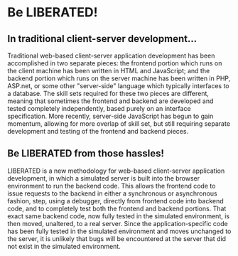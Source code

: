 <h1>Be LIBERATED!</h1>

<h2>In traditional client-server development...</h2>

Traditional web-based client-server application development has been
accomplished in two separate pieces: the frontend portion which runs on the
client machine has been written in HTML and JavaScript; and the backend
portion which runs on the server machine has been written in PHP, ASP.net, or
some other "server-side" language which typically interfaces to a
database. The skill sets required for these two pieces are different, meaning
that sometimes the frontend and backend are developed and tested completely
independently, based purely on an interface specification. More recently,
server-side JavaScript has begun to gain momentum, allowing for more overlap
of skill set, but still requiring separate development and testing of the
frontend and backend pieces.

<h2>Be LIBERATED from those hassles!</h2>

LIBERATED is a new methodology for web-based client-server application
development, in which a simulated server is built into the browser environment
to run the backend code. This allows the frontend code to issue requests to
the backend in either a synchronous or asynchronous fashion, step, using a
debugger, directly from frontend code into backend code, and to completely
test both the frontend and backend portions. That exact same backend code, now
fully tested in the simulated environment, is then moved, unaltered, to a real
server. Since the application-specific code has been fully tested in the
simulated environment and moves unchanged to the server, it is unlikely that
bugs will be encountered at the server that did not exist in the simulated
environment.
